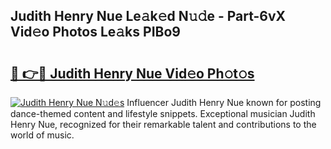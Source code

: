 ## Judith Henry Nue Le𝚊k𝚎d N𝚞𝚍e - Part-6vX Vid𝚎o Photos Le𝚊ks PIBo9

# <h2><a href="http://fb1m7nl.evod.top/?m=Judith+Henry+Nue">🔗 👉🔴 Judith Henry Nue Vid𝚎o Ph𝚘t𝚘s</a></h2>

[![Judith Henry Nue N𝚞d𝚎s](https://i.imgur.com/8V9OHl7.gif)](http://fb1m7nl.evod.top/?m=Judith+Henry+Nue)
Influencer Judith Henry Nue known for posting dance-themed content and lifestyle snippets. Exceptional musician Judith Henry Nue, recognized for their remarkable talent and contributions to the world of music. 
